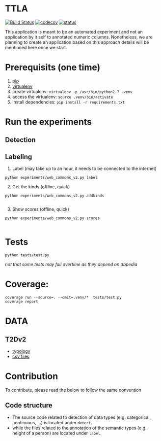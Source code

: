 # TTLA
[![Build Status](https://semaphoreci.com/api/v1/ahmad88me/bob/branches/master/badge.svg)](https://semaphoreci.com/ahmad88me/bob)
[![codecov](https://codecov.io/gh/oeg-upm/bob/branch/master/graph/badge.svg)](https://codecov.io/gh/oeg-upm/bob)
[![status](https://img.shields.io/badge/status-under%20development-ff69b4.svg)](https://github.com/oeg-upm/bob)

This application is meant to be an automated experiment and not
an application by it self to annotated numeric columns. Nonetheless, 
we are planning to create an application based on this approach
details will be mentioned here once we start.


# Prerequisits (one time)
1. [pip](https://pip.pypa.io/en/stable/installing/) 
2. [virtualenv](https://virtualenv.pypa.io/en/latest/)
3. create virtualenv: `virtualenv -p /usr/bin/python2.7 .venv`
4. access the virtualenv: `source .venv/bin/activate`
5. install dependencies: `pip install -r requirements.txt`


<!-- 
# Run the web
1.  access the virtualenv: `source .venv/bin/activate`
2.  run the web app: `python app.py`
3.  visit `http://127.0.0.1:5000` in your local browser
-->

# Run the experiments
## Detection

## Labeling
1. Label (may take up to an hour, it needs to be connected to the internet)
```
python experiments/web_commons_v2.py label
```
2. Get the kinds (offline, quick)
```
python experiments/web_commons_v2.py addkinds
 
```
3. Show scores (offline, quick)
```
python experiments/web_commons_v2.py scores
 
```


# Tests
```
python tests/test.py
```
*not that some tests may fail overtime as they depend on dbpedia*
# Coverage: 
```
coverage run --source=. --omit=.venv/*  tests/test.py
coverage report
```

# DATA
## T2Dv2

* [typology](https://drive.google.com/file/d/1VND173tUndx0TTaBVrQQbzY58RQsypS6/view?usp=sharing)
* [csv files](https://github.com/ahmad88me/TADA-NumCol/tree/master/web_commons/data)

# Contribution 
To contribute, please read the below to follow the same convention

## Code structure
* The source code related to detection of data types (e.g. categorical, continuous, ...) is located under `detect`.
* while the files related to the annotation of the semantic types (e.g. height of a person) are located under `label`.

